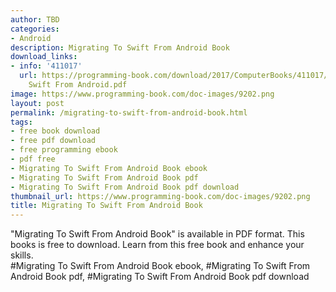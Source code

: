 ```yaml
---
author: TBD
categories:
- Android
description: Migrating To Swift From Android Book
download_links:
- info: '411017'
  url: https://programming-book.com/download/2017/ComputerBooks/411017/Migrating To
    Swift From Android.pdf
image: https://www.programming-book.com/doc-images/9202.png
layout: post
permalink: /migrating-to-swift-from-android-book.html
tags:
- free book download
- free pdf download
- free programming ebook
- pdf free
- Migrating To Swift From Android Book ebook
- Migrating To Swift From Android Book pdf
- Migrating To Swift From Android Book pdf download
thumbnail_url: https://www.programming-book.com/doc-images/9202.png
title: Migrating To Swift From Android Book
---
```


 
<div class="item-desc text-justify">
  "Migrating To Swift From Android Book" is available in PDF format. This books is free to download. Learn from this free book and enhance your skills.
  <br>
  #Migrating To Swift From Android Book ebook, #Migrating To Swift From Android Book pdf, #Migrating To Swift From Android Book pdf download
</div>